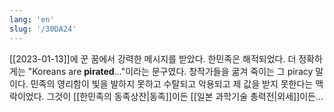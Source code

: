 ```yaml
---
lang: 'en'
slug: '/30DA24'
---
```


[[2023-01-13]]에 꾼 꿈에서 강력한 메시지를 받았다.
한민족은 해적되었다.
더 정확하게는 "Koreans are **pirated**..."이라는 문구였다.
창작가들을 굶겨 죽이는 그 piracy 말이다.
민족의 영리함이 빛을 발하지 못하고 수탈되고 악용되고 제 값을 받지 못한다는 맥락이었다.
그것이 [[한민족의 동족상잔|동족]]이든 [[일본 과학기술 총력전|외세]]이든...
